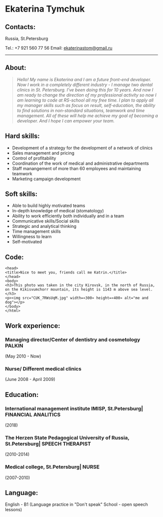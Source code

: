 # Ekaterina Tymchuk

## Contacts:
Russia, St.Petersburg      

Tel.: +7 921 560 77 56    Email: ekaterinastom@gmail.ru
***
## About:
>_Hello! My name is Ekaterina and I am a future front-end developer. Now I work in a completely different industry - I manage two dental clinics in St. Petersburg. I've been doing this for 10 years. And now I am ready to change the direction of my professional activity so now I am learning to code at RS-school all my free time. I plan to apply all my manager skills such as focus on result, self-education, the ability to find solutions in non-standard situations, teamwork and time management. All of these will help me achieve my goal of becoming a developer. And I hope I can empower your team._ 

## Hard skills:

* Development of a strategy for the development of a network of clinics
* Sales management and pricing
* Control of profitability
* Coordination of the work of medical and administrative departments
* Staff manangement of more than 60 employees and maintaining teamwork
* Marketing campaign development

## Soft skills:

* Able to build highly motivated teams
* In-depth knowledge of medical (stomatology)
* Ability to work efficiently both individually and in a team
* Communicative skills/Social skills
* Strategic and analytical thinking
* Time management skills 
* Willingness to learn
* Self-motivated

## Code:

``` <html>
<head>
<title>Nice to meet you, friends call me Katrin.</title>
</head>
<body>
<h3>This photo was taken in the city Kirovsk, in the north of Russia, on the Kikisvumchorr mountain, its height is 1143 m above sea level.</h3>
<p><img src="CUK_7RWsUqM.jpg" width=«300» height=«400» alt="me and dog"></p>
</body>
</html>
```
## Work experience:
### Managing director/Сenter of dentistry and cosmetology PALKIN
(May 2010 - Now)
### Nurse/ Different medical clinics
(June 2008 - April 2009)

## Education:

### International management institute IMISP, St.Petersburg| FINANCIAL ANALITICS
(2018)
### The Herzen State Pedagogical University of Russia, St.Petersburg| SPEECH THERAPIST
(2010-2014)
### Medical college, St.Petersburg| NURSE
(2007-2010)

## Language:
English - B1 
(Language practice in "Don't speak" School - open speech lessons)